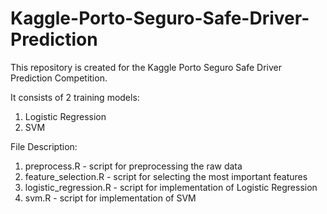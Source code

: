 # Kaggle-Porto-Seguro-Safe-Driver-Prediction

This repository is created for the Kaggle Porto Seguro Safe Driver Prediction Competition. 

It consists of 2 training models: 
1. Logistic Regression 
2. SVM

File Description: 

1. preprocess.R - script for preprocessing the raw data 
2. feature_selection.R - script for selecting the most important features
3. logistic_regression.R - script for implementation of Logistic Regression
4. svm.R - script for implementation of SVM

